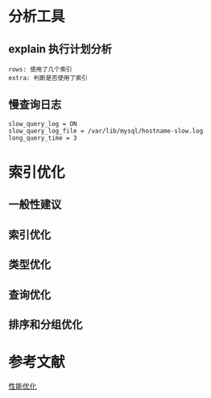 # 分析工具
## explain 执行计划分析
```
rows: 使用了几个索引
extra: 判断是否使用了索引
```
## 慢查询日志
```
slow_query_log = ON
slow_query_log_file = /var/lib/mysql/hostname-slow.log
long_query_time = 3
```
# 索引优化

## 一般性建议
## 索引优化
## 类型优化
## 查询优化
## 排序和分组优化

# 参考文献
[性能优化](https://zhuanlan.zhihu.com/p/162048852)
